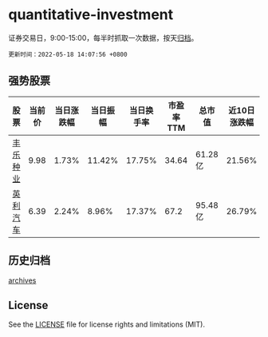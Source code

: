 # quantitative-investment

证券交易日，9:00-15:00，每半时抓取一次数据，按天[归档](archives)。

`更新时间：2022-05-18 14:07:56 +0800`

## 强势股票

|股票|当前价|当日涨跌幅|当日振幅|当日换手率|市盈率TTM|总市值|近10日涨跌幅|
|----|----|----|----|----|----|----|----|
|[丰乐种业](https://xueqiu.com/S/SZ000713)|9.98|1.73%|11.42%|17.75%|34.64|61.28亿|21.56%|
|[英利汽车](https://xueqiu.com/S/SH601279)|6.39|2.24%|8.96%|17.37%|67.2|95.48亿|26.79%|

## 历史归档

[archives](archives)

## License

See the [LICENSE](LICENSE) file for license rights and limitations (MIT).